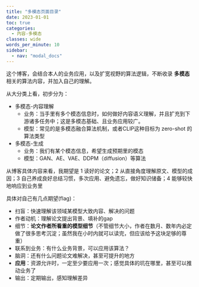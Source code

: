 ```yaml
---
title: "多模态页面目录"
date: 2023-01-01
toc: true
categories:
  - 内容-多模态
classes: wide
words_per_minute: 10
sidebar:
  - nav: "modal_docs"
---
```


这个博客，会结合本人的业务应用，以及扩宽视野的算法逻辑，不断收录 **多模态** 相关的算法内容，并加入自己的理解。

从大分类上看，初步分为：
- 多模态-内容理解
  - 业务：当手里有多个模态信息时，如何做好内容语义理解，并且扩充到下游诸多任务中；这是多模态基础、且业务应用较广。
  - 模型：常见的是多模态融合算法机制，或者CLIP这种目标为 zero-shot 的算法类型
- 多模态-生成
  - 业务：我们有某个模态信息，希望生成预期里的模态
  - 模型：GAN、AE、VAE、DDPM（diffusion）等算法

从博客具体内容来看，我期望是 1 读好的论文；2 从直接角度理解原文、模型的成因；3 自己养成良好总结习惯，多次应用、避免遗忘，做好知识储备；4 能够较快地响应到业务里

具体对自己有几点期望(flag)：
- 扫盲：快速理解该领域某模型大致内容、解决的问题
- 作者动机：理解论文提出背景、填补的gap
- 细节：**论文作者所看重的模型细节**（不管细节大小，作者在数月、数年内必定做了很多思考沉淀；虽然我在小时内就可以读完，但应该给予这块足够的尊重）
- 联系到业务：有什么业务背景，可以应用该算法？
- 脑洞：还有什么问题论文难解决，甚至可提升的地方
- **应用**：资源允许时，一定至少要应用一次；感觉具体的坑在哪里，甚至可以推动业务了
- 输出：定期输出，感知理解差异

